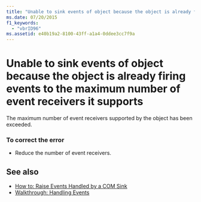 ```yaml
---
title: "Unable to sink events of object because the object is already firing events to the maximum number of event receivers it supports"
ms.date: 07/20/2015
f1_keywords: 
  - "vbrID96"
ms.assetid: e40b19a2-8100-43ff-a1a4-0ddee3cc7f9a
---
```

# Unable to sink events of object because the object is already firing events to the maximum number of event receivers it supports
The maximum number of event receivers supported by the object has been exceeded.  
  
### To correct the error  
  
- Reduce the number of event receivers.  
  
## See also

- [How to: Raise Events Handled by a COM Sink](https://docs.microsoft.com/previous-versions/dotnet/netframework-4.0/dd8bf0x3(v=vs.100))
- [Walkthrough: Handling Events](../../visual-basic/programming-guide/language-features/events/walkthrough-handling-events.md)
